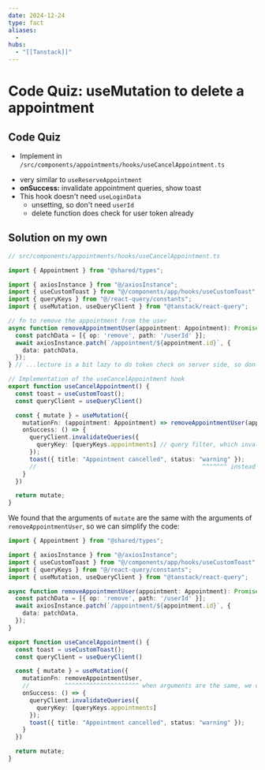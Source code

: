 ```yaml
---
date: 2024-12-24
type: fact
aliases:
  -
hubs:
  - "[[Tanstack]]"
---
```


# Code Quiz: useMutation to delete a appointment


## Code Quiz

- Implement in `/src/components/appointments/hooks/useCancelAppointment.ts`
* very similar to `useReserveAppointment`
* **onSuccess:** invalidate appointment queries, show toast
* This hook doesn't need `useLoginData`
    * unsetting, so don't need `userId`
    * delete function does check for user token already


## Solution on my own

```ts
// src/components/appointments/hooks/useCancelAppointment.ts 

import { Appointment } from "@shared/types";

import { axiosInstance } from "@/axiosInstance";
import { useCustomToast } from "@/components/app/hooks/useCustomToast";
import { queryKeys } from "@/react-query/constants";
import { useMutation, useQueryClient } from "@tanstack/react-query";

// fn to remove the appointment from the user
async function removeAppointmentUser(appointment: Appointment): Promise<void> {
  const patchData = [{ op: 'remove', path: '/userId' }];
  await axiosInstance.patch(`/appointment/${appointment.id}`, {
    data: patchData,
  });
} // ...lecture is a bit lazy to do token check on server side, so don't use this in production

// Implementation of the useCancelAppointment hook
export function useCancelAppointment() {
  const toast = useCustomToast();
  const queryClient = useQueryClient()

  const { mutate } = useMutation({
    mutationFn: (appointment: Appointment) => removeAppointmentUser(appointment),
    onSuccess: () => {
      queryClient.invalidateQueries({
        queryKey: [queryKeys.appointments] // query filter, which invalidates the cache of `useAppointments` and `useAppointmentsByDate` hooks
      });
      toast({ title: "Appointment cancelled", status: "warning" });
      //                                               ^^^^^^^ instead of success, use warning for cancel action
    }
  })

  return mutate;
}

```

We found that the arguments of `mutate` are the same with the arguments of `removeAppointmentUser`, so we can simplify the code:

```ts
import { Appointment } from "@shared/types";

import { axiosInstance } from "@/axiosInstance";
import { useCustomToast } from "@/components/app/hooks/useCustomToast";
import { queryKeys } from "@/react-query/constants";
import { useMutation, useQueryClient } from "@tanstack/react-query";

async function removeAppointmentUser(appointment: Appointment): Promise<void> {
  const patchData = [{ op: 'remove', path: '/userId' }];
  await axiosInstance.patch(`/appointment/${appointment.id}`, {
    data: patchData,
  });
}

export function useCancelAppointment() {
  const toast = useCustomToast();
  const queryClient = useQueryClient()

  const { mutate } = useMutation({
    mutationFn: removeAppointmentUser,
    //          ^^^^^^^^^^^^^^^^^^^^^ when arguments are the same, we can simplify the code
    onSuccess: () => {
      queryClient.invalidateQueries({
        queryKey: [queryKeys.appointments]
      });
      toast({ title: "Appointment cancelled", status: "warning" });
    }
  })

  return mutate;
}

```
